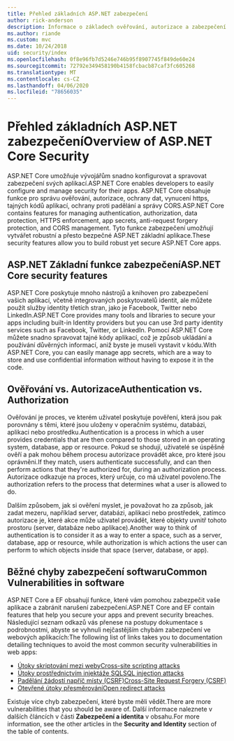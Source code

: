 ```yaml
---
title: Přehled základních ASP.NET zabezpečení
author: rick-anderson
description: Informace o základech ověřování, autorizace a zabezpečení najdete v ASP.NET Core.
ms.author: riande
ms.custom: mvc
ms.date: 10/24/2018
uid: security/index
ms.openlocfilehash: 0f8e96fb7d5246e746b95f8907745f849de60e24
ms.sourcegitcommit: 72792e349458190b4158fcbacb87caf3fc605268
ms.translationtype: MT
ms.contentlocale: cs-CZ
ms.lasthandoff: 04/06/2020
ms.locfileid: "78656035"
---
```

# <a name="overview-of-aspnet-core-security"></a><span data-ttu-id="ffea6-103">Přehled základních ASP.NET zabezpečení</span><span class="sxs-lookup"><span data-stu-id="ffea6-103">Overview of ASP.NET Core Security</span></span>

<span data-ttu-id="ffea6-104">ASP.NET Core umožňuje vývojářům snadno konfigurovat a spravovat zabezpečení svých aplikací.</span><span class="sxs-lookup"><span data-stu-id="ffea6-104">ASP.NET Core enables developers to easily configure and manage security for their apps.</span></span> <span data-ttu-id="ffea6-105">ASP.NET Core obsahuje funkce pro správu ověřování, autorizace, ochrany dat, vynucení https, tajných kódů aplikací, ochrany proti padělání a správy CORS.</span><span class="sxs-lookup"><span data-stu-id="ffea6-105">ASP.NET Core contains features for managing authentication, authorization, data protection, HTTPS enforcement, app secrets, anti-request forgery protection, and CORS management.</span></span> <span data-ttu-id="ffea6-106">Tyto funkce zabezpečení umožňují vytvářet robustní a přesto bezpečné ASP.NET základní aplikace.</span><span class="sxs-lookup"><span data-stu-id="ffea6-106">These security features allow you to build robust yet secure ASP.NET Core apps.</span></span>

## <a name="aspnet-core-security-features"></a><span data-ttu-id="ffea6-107">ASP.NET Základní funkce zabezpečení</span><span class="sxs-lookup"><span data-stu-id="ffea6-107">ASP.NET Core security features</span></span>

<span data-ttu-id="ffea6-108">ASP.NET Core poskytuje mnoho nástrojů a knihoven pro zabezpečení vašich aplikací, včetně integrovaných poskytovatelů identit, ale můžete použít služby identity třetích stran, jako je Facebook, Twitter nebo LinkedIn.</span><span class="sxs-lookup"><span data-stu-id="ffea6-108">ASP.NET Core provides many tools and libraries to secure your apps including built-in Identity providers but you can use 3rd party identity services such as Facebook, Twitter, or LinkedIn.</span></span> <span data-ttu-id="ffea6-109">Pomocí ASP.NET Core můžete snadno spravovat tajné kódy aplikací, což je způsob ukládání a používání důvěrných informací, aniž byste je museli vystavit v kódu.</span><span class="sxs-lookup"><span data-stu-id="ffea6-109">With ASP.NET Core, you can easily manage app secrets, which are a way to store and use confidential information without having to expose it in the code.</span></span>

## <a name="authentication-vs-authorization"></a><span data-ttu-id="ffea6-110">Ověřování vs. Autorizace</span><span class="sxs-lookup"><span data-stu-id="ffea6-110">Authentication vs. Authorization</span></span>

<span data-ttu-id="ffea6-111">Ověřování je proces, ve kterém uživatel poskytuje pověření, která jsou pak porovnány s těmi, které jsou uloženy v operačním systému, databázi, aplikaci nebo prostředku.</span><span class="sxs-lookup"><span data-stu-id="ffea6-111">Authentication is a process in which a user provides credentials that are then compared to those stored in an operating system, database, app or resource.</span></span> <span data-ttu-id="ffea6-112">Pokud se shodují, uživatelé se úspěšně ověří a pak mohou během procesu autorizace provádět akce, pro které jsou oprávněni.</span><span class="sxs-lookup"><span data-stu-id="ffea6-112">If they match, users authenticate successfully, and can then perform actions that they're authorized for, during an authorization process.</span></span> <span data-ttu-id="ffea6-113">Autorizace odkazuje na proces, který určuje, co má uživatel povoleno.</span><span class="sxs-lookup"><span data-stu-id="ffea6-113">The authorization refers to the process that determines what a user is allowed to do.</span></span>

<span data-ttu-id="ffea6-114">Dalším způsobem, jak si ověření myslet, je považovat ho za způsob, jak zadat mezeru, například server, databázi, aplikaci nebo prostředek, zatímco autorizace je, které akce může uživatel provádět, které objekty uvnitř tohoto prostoru (server, databáze nebo aplikace).</span><span class="sxs-lookup"><span data-stu-id="ffea6-114">Another way to think of authentication is to consider it as a way to enter a space, such as a server, database, app or resource, while authorization is which actions the user can perform to which objects inside that space (server, database, or app).</span></span>

## <a name="common-vulnerabilities-in-software"></a><span data-ttu-id="ffea6-115">Běžné chyby zabezpečení softwaru</span><span class="sxs-lookup"><span data-stu-id="ffea6-115">Common Vulnerabilities in software</span></span>

<span data-ttu-id="ffea6-116">ASP.NET Core a EF obsahují funkce, které vám pomohou zabezpečit vaše aplikace a zabránit narušení zabezpečení.</span><span class="sxs-lookup"><span data-stu-id="ffea6-116">ASP.NET Core and EF contain features that help you secure your apps and prevent security breaches.</span></span> <span data-ttu-id="ffea6-117">Následující seznam odkazů vás přenese na postupy dokumentace s podrobnostmi, abyste se vyhnuli nejčastějším chybám zabezpečení ve webových aplikacích:</span><span class="sxs-lookup"><span data-stu-id="ffea6-117">The following list of links takes you to documentation detailing techniques to avoid the most common security vulnerabilities in web apps:</span></span>

* [<span data-ttu-id="ffea6-118">Útoky skriptování mezi weby</span><span class="sxs-lookup"><span data-stu-id="ffea6-118">Cross-site scripting attacks</span></span>](xref:security/cross-site-scripting)
* [<span data-ttu-id="ffea6-119">Útoky prostřednictvím injektáže SQL</span><span class="sxs-lookup"><span data-stu-id="ffea6-119">SQL injection attacks</span></span>](/ef/core/querying/raw-sql)
* [<span data-ttu-id="ffea6-120">Padělání žádostí napříč místy (CSRF)</span><span class="sxs-lookup"><span data-stu-id="ffea6-120">Cross-Site Request Forgery (CSRF)</span></span>](xref:security/anti-request-forgery)
* [<span data-ttu-id="ffea6-121">Otevřené útoky přesměrování</span><span class="sxs-lookup"><span data-stu-id="ffea6-121">Open redirect attacks</span></span>](xref:security/preventing-open-redirects)

<span data-ttu-id="ffea6-122">Existuje více chyb zabezpečení, které byste měli vědět.</span><span class="sxs-lookup"><span data-stu-id="ffea6-122">There are more vulnerabilities that you should be aware of.</span></span> <span data-ttu-id="ffea6-123">Další informace naleznete v dalších článcích v části **Zabezpečení a identita** v obsahu.</span><span class="sxs-lookup"><span data-stu-id="ffea6-123">For more information, see the other articles in the **Security and Identity** section of the table of contents.</span></span>
